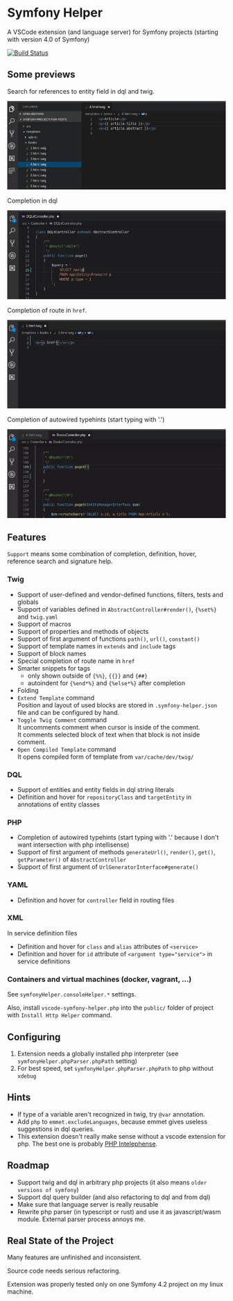 # Symfony Helper

A VSCode extension (and language server) for Symfony projects (starting with version 4.0 of Symfony)

[![Build Status](https://travis-ci.org/tmrdh/symfony-helper.svg?branch=master)](https://travis-ci.org/tmrdh/symfony-helper)

## Some previews

Search for references to entity field in dql and twig.

![references](assets/show-references.gif)

Completion in dql

![dql-completion](assets/show-dql-completion.gif)

Completion of route in `href`.

![route-completion](assets/show-route-completion.gif)

Completion of autowired typehints (start typing with '.')

![typehint-completion](assets/show-typehint-completion.gif)


## Features

`Support` means some combination of completion, definition, hover, reference search and signature help.

### Twig

* Support of user-defined and vendor-defined functions, filters, tests and globals
* Support of variables defined in `AbstractController#render()`, `{%set%}` and `twig.yaml`
* Support of macros
* Support of properties and methods of objects
* Support of first argument of functions `path()`, `url()`, `constant()`
* Support of template names in `extends` and `include` tags
* Support of block names
* Special completion of route name in `href`
* Smarter snippets for tags
    * only shown outside of `{%%}`, `{{}}` and `{##}`
    * autoindent for `{%end*%}` and `{%else*%}` after completion
* Folding
* `Extend Template` command<br>
  Position and layout of used blocks are stored in `.symfony-helper.json` file and can be configured by hand.
* `Toggle Twig Comment` command<br>
  It uncomments comment when cursor is inside of the comment.<br>
  It comments selected block of text when that block is not inside comment.
* `Open Compiled Template` command<br>
  It opens compiled form of template from `var/cache/dev/twig/`

### DQL

* Support of entities and entity fields in dql string literals
* Definition and hover for `repositoryClass` and `targetEntity` in annotations of entity classes

### PHP
* Completion of autowired typehints (start typing with '.' because I don't want intersection with php intellisense)
* Support of first argument of methods `generateUrl()`, `render()`, `get()`, `getParameter()` of `AbstractController`
* Support of first argument of `UrlGeneratorInterface#generate()`


### YAML

* Definition and hover for `controller` field in routing files

### XML

In service definition files

* Definition and hover for `class` and `alias` attributes of `<service>`
* Definition and hover for `id` attribute of `<argument type="service">` in service definitions

### Containers and virtual machines (docker, vagrant, ...)

See `symfonyHelper.consoleHelper.*` settings.

Also, install `vscode-symfony-helper.php` into the `public/` folder of project with `Install Http Helper` command.

## Configuring

1. Extension needs a globally installed php interpreter (see `symfonyHelper.phpParser.phpPath` setting)
2. For best speed, set `symfonyHelper.phpParser.phpPath` to php without `xdebug`

## Hints

* If type of a variable aren't recognized in twig, try `@var` annotation.
* Add `php` to `emmet.excludeLanguages`, because emmet gives useless suggestions in dql queries.
* This extension doesn't really make sense without a vscode extension for php. The best one is probably [PHP Intelephense](https://marketplace.visualstudio.com/items?itemName=bmewburn.vscode-intelephense-client).

## Roadmap

* Support twig and dql in arbitrary php projects (it also means `older versions of symfony`)
* Support dql query builder (and also refactoring to dql and from dql)
* Make sure that language server is really reusable
* Rewrite php parser (in typescript or rust) and use it as javascript/wasm module. External parser process annoys me.

## Real State of the Project

Many features are unfinished and inconsistent.

Source code needs serious refactoring.

Extension was properly tested only on one Symfony 4.2 project on my linux machine.

